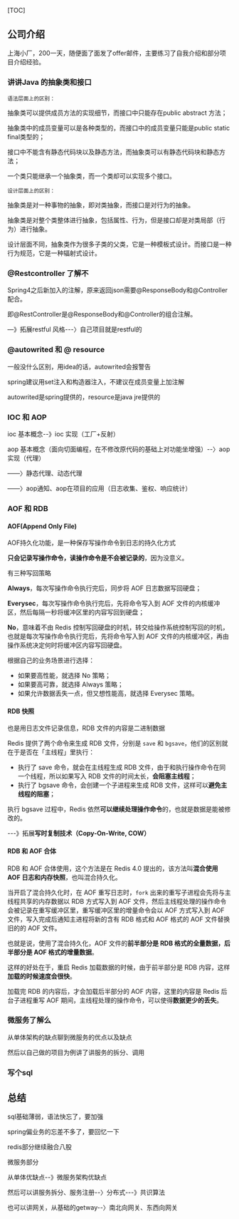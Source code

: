   [TOC]



  ## 公司介绍

  上海小厂，200一天，随便面了面发了offer邮件，主要练习了自我介绍和部分项目介绍经验。

  ### 讲讲Java 的抽象类和接口

  `语法层面上的区别：`

  抽象类可以提供成员方法的实现细节，而接口中只能存在public abstract 方法；


  抽象类中的成员变量可以是各种类型的，而接口中的成员变量只能是public static final类型的；

  接口中不能含有静态代码块以及静态方法，而抽象类可以有静态代码块和静态方法；

  一个类只能继承一个抽象类，而一个类却可以实现多个接口。

  `设计层面上的区别：`

  抽象类是对一种事物的抽象，即对类抽象，而接口是对行为的抽象。

  抽象类是对整个类整体进行抽象，包括属性、行为，但是接口却是对类局部（行为）进行抽象。

  设计层面不同，抽象类作为很多子类的父类，它是一种模板式设计。而接口是一种行为规范，它是一种辐射式设计。

  ### @Restcontroller 了解不

  Spring4之后新加入的注解，原来返回json需要@ResponseBody和@Controller配合。

  即@RestController是@ResponseBody和@Controller的组合注解。

  —》拓展restful 风格---〉自己项目就是restful的

  ### @autowrited 和 @ resource

  一般没什么区别，用idea的话，autowrited会报警告

  spring建议用set注入和构造器注入，不建议在成员变量上加注解

  autowrited是spring提供的，resource是java jre提供的

  ### IOC 和 AOP

  ioc 基本概念--》ioc 实现（工厂+反射）

  aop 基本概念（面向切面编程，在不修改原代码的基础上对功能坐增强）--〉aop 实现（代理）

  ——〉静态代理、动态代理

  ——〉aop通知、aop在项目的应用（日志收集、鉴权、响应统计）



  ### AOF 和 RDB

  ####  **AOF(Append Only File)** 

  AOF持久化功能，是一种保存写操作命令到日志的持久化方式

  **只会记录写操作命令，读操作命令是不会被记录的**，因为没意义。

  有三种写回策略

  **Always**，每次写操作命令执行完后，同步将 AOF 日志数据写回硬盘；

  **Everysec**，每次写操作命令执行完后，先将命令写入到 AOF 文件的内核缓冲区，然后每隔一秒将缓冲区里的内容写回到硬盘；

  **No**，意味着不由 Redis 控制写回硬盘的时机，转交给操作系统控制写回的时机，也就是每次写操作命令执行完后，先将命令写入到 AOF 文件的内核缓冲区，再由操作系统决定何时将缓冲区内容写回硬盘。

  根据自己的业务场景进行选择：

  - 如果要高性能，就选择 No 策略；
  - 如果要高可靠，就选择 Always 策略；
  - 如果允许数据丢失一点，但又想性能高，就选择 Everysec 策略。



  ####  **RDB** 快照

  也是用日志文件记录信息，RDB 文件的内容是二进制数据

  Redis 提供了两个命令来生成 RDB 文件，分别是 `save` 和 `bgsave`，他们的区别就在于是否在「主线程」里执行：

  - 执行了 save 命令，就会在主线程生成 RDB 文件，由于和执行操作命令在同一个线程，所以如果写入 RDB 文件的时间太长，**会阻塞主线程**；
  - 执行了 bgsave 命令，会创建一个子进程来生成 RDB 文件，这样可以**避免主线程的阻塞**；

  执行 bgsave 过程中，Redis 依然**可以继续处理操作命令**的，也就是数据是能被修改的。

  ---》拓展**写时复制技术（Copy-On-Write, COW）**

  #### RDB 和 AOF 合体

  RDB 和 AOF 合体使用，这个方法是在 Redis 4.0 提出的，该方法叫**混合使用 AOF 日志和内存快照**，也叫混合持久化。

  当开启了混合持久化时，在 AOF 重写日志时，`fork` 出来的重写子进程会先将与主线程共享的内存数据以 RDB 方式写入到 AOF 文件，然后主线程处理的操作命令会被记录在重写缓冲区里，重写缓冲区里的增量命令会以 AOF 方式写入到 AOF 文件，写入完成后通知主进程将新的含有 RDB 格式和 AOF 格式的 AOF 文件替换旧的的 AOF 文件。

  也就是说，使用了混合持久化，AOF 文件的**前半部分是 RDB 格式的全量数据，后半部分是 AOF 格式的增量数据**。

  这样的好处在于，重启 Redis 加载数据的时候，由于前半部分是 RDB 内容，这样**加载的时候速度会很快**。

  加载完 RDB 的内容后，才会加载后半部分的 AOF 内容，这里的内容是 Redis 后台子进程重写 AOF 期间，主线程处理的操作命令，可以使得**数据更少的丢失**。



  ### 微服务了解么



  从单体架构的缺点聊到微服务的优点以及缺点

  然后以自己做的项目为例讲了讲服务的拆分、调用



  ### 写个sql



  ## 总结

  sql基础薄弱，语法快忘了，要加强

  spring偏业务的忘差不多了，要回忆一下

  redis部分继续融合八股

  微服务部分

  从单体优缺点--》微服务架构优缺点

  然后可以讲服务拆分、服务注册--〉分布式---》共识算法

  也可以讲网关，从基础的getway--〉南北向网关、东西向网关